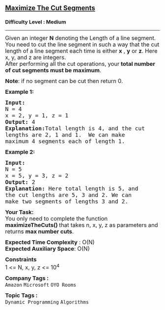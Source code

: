 <h2><a href="https://www.geeksforgeeks.org/problems/cutted-segments1642/1?page=1&category=Dynamic%20Programming&status=unsolved&sortBy=submissions">Maximize The Cut Segments</a></h2><h3>Difficulty Level : Medium</h3><hr><div class="problems_problem_content__Xm_eO"><p><span style="font-size:18px">Given an integer <strong>N</strong> denoting the Length of a line segment. You need to cut the line segment in such&nbsp;a way that the cut length of a line segment each time is either <strong>x</strong> , <strong>y</strong> or <strong>z</strong>. Here x, y, and z are integers.<br>
After performing&nbsp;all the cut operations, your<strong> total number of cut segments must be maximum</strong>.</span></p>

<p><span style="font-size:18px"><strong>Note</strong>:&nbsp;if no segment can be cut then return 0.</span></p>

<p><strong><span style="font-size:18px">Example 1:</span></strong></p>

<pre><strong><span style="font-size:18px">Input:
</span></strong><span style="font-size:18px">N = 4
x = 2, y = 1, z = 1
<strong>Output: </strong>4<strong>
Explanation:</strong>Total length is 4, and the cut
lengths are 2, 1 and 1.&nbsp; We can make
maximum 4 segments each of length 1.</span>
</pre>

<p><strong><span style="font-size:18px">Example 2:</span></strong></p>

<pre><strong><span style="font-size:18px">Input:
</span></strong><span style="font-size:18px">N = 5
x = 5, y = 3, z = 2
<strong>Output: </strong>2<strong>
Explanation: </strong>Here total length is 5,&nbsp;and
the cut lengths are 5, 3 and 2. We can
make two segments of lengths 3 and 2.</span></pre>

<p><span style="font-size:18px"><strong>Your Task:</strong><br>
You only need to complete the function <strong>maximizeTheCuts()&nbsp;</strong>that takes n, x, y, z as parameters and returns <strong>max number cuts</strong>.</span></p>

<p><span style="font-size:18px"><strong>Expected Time Complexity</strong> : O(N)<br>
<strong>Expected Auxiliary Space</strong>: O(N)</span></p>

<p><span style="font-size:18px"><strong>Constraints</strong><br>
1 &lt;= N, x, y, z &lt;= 10<sup>4</sup></span></p>
</div><p><span style=font-size:18px><strong>Company Tags : </strong><br><code>Amazon</code>&nbsp;<code>Microsoft</code>&nbsp;<code>OYO Rooms</code>&nbsp;<br><p><span style=font-size:18px><strong>Topic Tags : </strong><br><code>Dynamic Programming</code>&nbsp;<code>Algorithms</code>&nbsp;